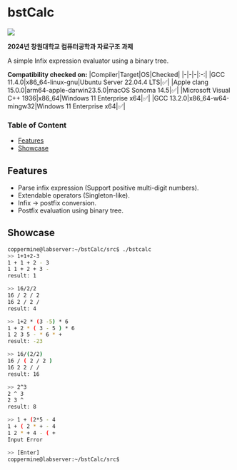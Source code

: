 # bstCalc
<img src="https://img.shields.io/badge/c-064F8C?style=for-the-badge&logo=c&logoColor=white">

**2024년 창원대학교 컴퓨터공학과 자료구조 과제**

A simple Infix expression evaluator using a binary tree.

**Compatibility checked on:**
|Compiler|Target|OS|Checked|
|-|-|-|:-:|
|GCC 11.4.0|x86_64-linux-gnu|Ubuntu Server 22.04.4 LTS|✅|
|Apple clang 15.0.0|arm64-apple-darwin23.5.0|macOS Sonoma 14.5|✅|
|Microsoft Visual C++ 1936|x86_64|Windows 11 Enterprise x64|✅|
|GCC 13.2.0|x86_64-w64-mingw32|Windows 11 Enterprise x64|✅|


### Table of Content
- [Features](#features)
- [Showcase](#showcase)

## Features
- Parse infix expression (Support positive multi-digit numbers).
- Extendable operators (Singleton-like).
- Infix -> postfix conversion.
- Postfix evaluation using binary tree.
  
## Showcase
```bash
coppermine@labserver:~/bstCalc/src$ ./bstcalc
>> 1+1+2-3
1 + 1 + 2 - 3
1 1 + 2 + 3 -
result: 1

>> 16/2/2
16 / 2 / 2
16 2 / 2 /
result: 4

>> 1+2 * (3 -5) * 6
1 + 2 * ( 3 - 5 ) * 6
1 2 3 5 - * 6 * +
result: -23

>> 16/(2/2)
16 / ( 2 / 2 )
16 2 2 / /
result: 16

>> 2^3
2 ^ 3
2 3 ^
result: 8

>> 1 + (2*5 - 4
1 + ( 2 * + - 4
1 2 * + 4 - ( +
Input Error

>> [Enter]
coppermine@labserver:~/bstCalc/src$
```
